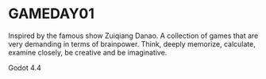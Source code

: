 # GAMEDAY01
Inspired by the famous show Zuiqiang Danao. A collection of games that are very demanding in terms of brainpower. Think, deeply memorize, calculate, examine closely, be creative and be imaginative.

Godot 4.4
